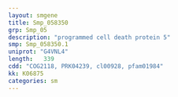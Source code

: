 ```yaml
---
layout: smgene
title: Smp_058350
grp: Smp_05
description: "programmed cell death protein 5"
smp: Smp_058350.1
uniprot: "G4VNL4"
length:   339
cdd: "COG2118, PRK04239, cl00928, pfam01984"
kk: K06875
categories: sm
---
```


